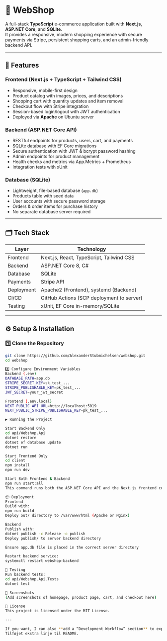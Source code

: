 # 🛒 WebShop

A full-stack **TypeScript** e-commerce application built with **Next.js**, **ASP.NET Core**, and **SQLite**.  
It provides a responsive, modern shopping experience with secure payments via Stripe, persistent shopping carts, and an admin-friendly backend API.

---

## 🚀 Features

### Frontend (Next.js + TypeScript + Tailwind CSS)
- Responsive, mobile-first design
- Product catalog with images, prices, and descriptions
- Shopping cart with quantity updates and item removal
- Checkout flow with Stripe integration
- Session-based login/logout with JWT authentication
- Deployed via **Apache** on Ubuntu server

### Backend (ASP.NET Core API)
- RESTful endpoints for products, users, cart, and payments
- SQLite database with EF Core migrations
- Secure authentication with JWT & bcrypt password hashing
- Admin endpoints for product management
- Health checks and metrics via App.Metrics + Prometheus
- Integration tests with xUnit

### Database (SQLite)
- Lightweight, file-based database (`app.db`)
- Products table with seed data
- User accounts with secure password storage
- Orders & order items for purchase history
- No separate database server required

---

## 🗂️ Tech Stack

| Layer       | Technology |
|-------------|------------|
| Frontend    | Next.js, React, TypeScript, Tailwind CSS |
| Backend     | ASP.NET Core 8, C# |
| Database    | SQLite |
| Payments    | Stripe API |
| Deployment  | Apache2 (Frontend), systemd (Backend) |
| CI/CD       | GitHub Actions (SCP deployment to server) |
| Testing     | xUnit, EF Core in-memory/SQLite |

---

## ⚙️ Setup & Installation

### 1️⃣ Clone the Repository
```bash
git clone https://github.com/AlexanderStubmichelsen/webshop.git
cd webshop

2️⃣ Configure Environment Variables
Backend (.env)
DATABASE_PATH=app.db
STRIPE_SECRET_KEY=sk_test_...
STRIPE_PUBLISHABLE_KEY=pk_test_...
JWT_SECRET=your_jwt_secret

Frontend (.env.local)
NEXT_PUBLIC_API_URL=http://localhost:5019
NEXT_PUBLIC_STRIPE_PUBLISHABLE_KEY=pk_test_...

▶️ Running the Project

Start Backend Only
cd api/Webshop.Api
dotnet restore
dotnet ef database update
dotnet run

Start Frontend Only
cd client
npm install
npm run dev

Start Both Frontend & Backend
npm run start:all
This command runs both the ASP.NET Core API and the Next.js frontend concurrently for development.

📦 Deployment
Frontend
Build with:
npm run build
Deploy out/ directory to /var/www/html (Apache or Nginx)

Backend
Publish with:
dotnet publish -c Release -o publish
Deploy publish/ to server backend directory

Ensure app.db file is placed in the correct server directory

Restart backend service:
systemctl restart webshop-backend

🧪 Testing
Run backend tests:
cd api/Webshop.Api.Tests
dotnet test

📸 Screenshots
(Add screenshots of homepage, product page, cart, and checkout here)

📜 License
This project is licensed under the MIT License.

---

If you want, I can also **add a “Development Workflow” section** to explain how contributors should branch, commit, and push so `npm run start:all` works without breaking anything in production. That would make the README feel more “production-grade.”
Tilføjet ekstra linje til README.
